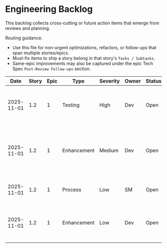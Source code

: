 # Engineering Backlog

This backlog collects cross-cutting or future action items that emerge from reviews and planning.

Routing guidance:

- Use this file for non-urgent optimizations, refactors, or follow-ups that span multiple stories/epics.
- Must-fix items to ship a story belong in that story's `Tasks / Subtasks`.
- Same-epic improvements may also be captured under the epic Tech Spec `Post-Review Follow-ups` section.

| Date | Story | Epic | Type | Severity | Owner | Status | Notes |
| ---- | ----- | ---- | ---- | -------- | ----- | ------ | ----- |
| 2025-11-01 | 1.2 | 1 | Testing | High | Dev | Open | Implement Task 8: Comprehensive Authentication Tests - Create tests/auth_test.rs with 8+ tests covering all ACs (AC #8, BLOCKER) |
| 2025-11-01 | 1.2 | 1 | Enhancement | Medium | Dev | Open | Add Password Complexity Validation - Update RegisterUserInput validator to require uppercase/lowercase/number per Architecture.md (crates/imkitchen-user/src/command.rs:16-21) |
| 2025-11-01 | 1.2 | 1 | Process | Low | SM | Open | Create Story Context for Future Stories - Generate context files for Epic 1 stories for better consistency |
| 2025-11-01 | 1.2 | 1 | Enhancement | Low | Dev | Open | Improve get_user_status Query Function - Consider adding aggregate status check for failed registrations (src/queries/user.rs:151-177) |
